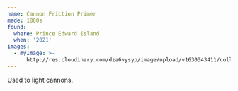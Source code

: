 ```yaml
---
name: Cannon Friction Primer
made: 1800s
found:
  where: Prince Edward Island
  when: '2021'
images:
  - myImage: >-
      http://res.cloudinary.com/dza6vysyp/image/upload/v1630343411/collection/cannon-friction-primer/CC9BEE17-FDF9-42BA-B9B0-F950ADA8A777_1_105_c_adobespark_mdm09c.png
---
```

Used to light cannons.
